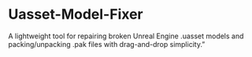 # Uasset-Model-Fixer
A lightweight tool for repairing broken Unreal Engine .uasset models and packing/unpacking .pak files with drag-and-drop simplicity.”
